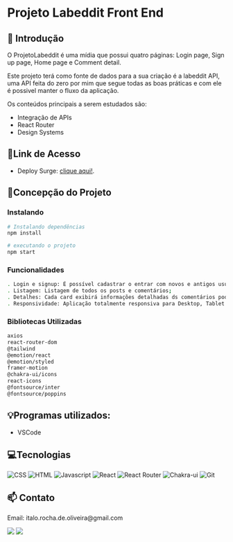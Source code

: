 # **Projeto Labeddit Front End**

## 📖 Introdução 

O ProjetoLabeddit é uma mídia que possui quatro páginas: Login page, Sign up page, Home page e Comment detail.

Este projeto terá como fonte de dados para a sua criação é a labeddit API, uma API feita do zero por mim que segue todas as boas práticas e com ele é possivel manter o fluxo da aplicação.

Os conteúdos principais  a serem estudados são:

- Integração de APIs
- React Router
- Design Systems

## 🔗Link de Acesso
- Deploy Surge: [clique aqui!](https://labeddit-italo.surge.sh/).

## 📄Concepção do Projeto

### Instalando
```bash
# Instalando dependências
npm install

# executando o projeto
npm start
```



### Funcionalidades
```bash
. Login e signup: É possível cadastrar o entrar com novos e antigos usuários;
. Listagem: Listagem de todos os posts e comentários;
. Detalhes: Cada card exibirá informações detalhadas ds comentários podendo curti-los;
. Responsividade: Aplicação totalmente responsiva para Desktop, Tablet e Celulares;
```

### Bibliotecas Utilizadas

```bash
axios
react-router-dom
@tailwind
@emotion/react
@emotion/styled
framer-motion
@chakra-ui/icons
react-icons
@fontsource/inter
@fontsource/poppins
```

## 💡Programas utilizados:
- VSCode

## 💻Tecnologias 

![CSS](https://img.shields.io/badge/CSS3-1572B6?style=for-the-badge&logo=css3&logoColor=white)
![HTML](https://img.shields.io/badge/HTML5-E34F26?style=for-the-badge&logo=html5&logoColor=white)
![Javascript](https://img.shields.io/badge/JavaScript-323330?style=for-the-badge&logo=javascript&logoColor=F7DF1E)
![React](https://img.shields.io/badge/React-20232A?style=for-the-badge&logo=react&logoColor=61DAFB)
![React Router](https://img.shields.io/badge/React_Router-CA4245?style=for-the-badge&logo=react-router&logoColor=white)
![Chakra-ui](https://img.shields.io/badge/tailwind-blue?style=for-the-badge&logo=tailwindcss&logoColor=ciano)
![Git](https://img.shields.io/badge/GIT-E44C30?style=for-the-badge&logo=git&logoColor=white)

## 📫 Contato

<p>Email: italo.rocha.de.oliveira@gmail.com</p>
 <a href = "mailto:italo.rocha.de.oliveira@gmail.com"><img src="https://img.shields.io/badge/-Gmail-%23333?style=for-the-badge&logo=gmail&logoColor=white" alvo ="_blank"></a>
  <a href="https://www.linkedin.com/in/italorochaoliveira/" target="_blank"><img src="https://img.shields.io/badge/-LinkedIn-%230077B5?style=for-the-badge&logo=linkedin&logoColor=white" target="_blank"></a>

